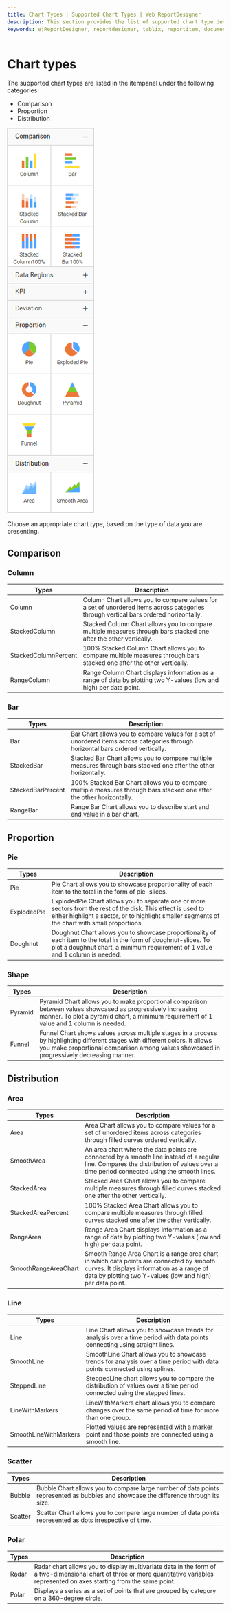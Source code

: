 ```yaml
---
title: Chart Types | Supported Chart Types | Web ReportDesigner
description: This section provides the list of supported chart type details and its description with Bold Report Designer.
keywords: ejReportDesigner, reportdesigner, tablix, reportitem, documentation, help, ej, user guide, demo, samples, bold reports, bold reporting
---
```


# Chart types

The supported chart types are listed in the itempanel under the following categories:

* Comparison
* Proportion
* Distribution

![Chart Types](/static/assets/on-premise/images/report-designer/report-items/chart/chart-types-in-item-panel.png)

Choose an appropriate chart type, based on the type of data you are presenting.

## Comparison

### Column

| Types           |Description           |
|-----------------------|-----------------------|
| Column                |Column Chart allows you to compare values for a set of unordered items across categories through vertical bars ordered horizontally.|
| StackedColumn         |Stacked Column Chart allows you to compare multiple measures through bars stacked one after the other vertically.|
| StackedColumnPercent  |100% Stacked Column Chart allows you to compare multiple measures through bars stacked one after the other vertically.|
| RangeColumn           |Range Column Chart displays information as a range of data by plotting two Y-values (low and high) per data point.|

### Bar

| Types           | Description |
|-----------------------|-----------------------|
| Bar                   |Bar Chart allows you to compare values for a set of unordered items across categories through horizontal bars ordered vertically.|
| StackedBar            |Stacked Bar Chart allows you to compare multiple measures through bars stacked one after the other horizontally.|
| StackedBarPercent     |100% Stacked Bar Chart allows you to compare multiple measures through bars stacked one after the other horizontally.|
| RangeBar              | Range Bar Chart allows you to describe start and end value in a bar chart.|

## Proportion

### Pie

| Types           | Description |
|-----------------------|-----------------------|
| Pie                   |Pie Chart allows you to showcase proportionality of each item to the total in the form of pie-slices.|
| ExplodedPie           |ExplodedPie Chart allows you to separate one or more sectors from the rest of the disk. This effect is used to either highlight a sector, or to highlight smaller segments of the chart with small proportions.|
| Doughnut              |Doughnut Chart allows you to showcase proportionality of each item to the total in the form of doughnut-slices. To plot a doughnut chart, a minimum requirement of 1 value and 1 column is needed.|

### Shape

| Types           | Description |
|-----------------------|-----------------------|
| Pyramid               |Pyramid Chart allows you to make proportional comparison between values showcased as progressively increasing manner. To plot a pyramid chart, a minimum requirement of 1 value and 1 column is needed.|
| Funnel                |Funnel Chart shows values across multiple stages in a process by highlighting different stages with different colors. It allows you make proportional comparison among values showcased in progressively decreasing manner.|

## Distribution

### Area

| Types           | Description |
|-----------------------|-----------------------|
| Area                  |Area Chart allows you to compare values for a set of unordered items across categories through filled curves ordered vertically.|
| SmoothArea            |An area chart where the data points are connected by a smooth line instead of a regular line. Compares the distribution of values over a time period connected using the smooth lines.|
| StackedArea           |Stacked Area Chart allows you to compare multiple measures through filled curves stacked one after the other vertically.|
| StackedAreaPercent    |100% Stacked Area Chart allows you to compare multiple measures through filled curves stacked one after the other vertically.|
| RangeArea             |Range Area Chart displays information as a range of data by plotting two Y-values (low and high) per data point.|
| SmoothRangeAreaChart  |Smooth Range Area Chart is a range area chart in which data points are connected by smooth curves. It displays information as a range of data by plotting two Y-values (low and high) per data point.

### Line

| Types           | Description |
|-----------------------|-----------------------|
| Line                  |Line Chart allows you to showcase trends for analysis over a time period with data points connecting using straight lines.|
| SmoothLine            |SmoothLine Chart allows you to showcase trends for analysis over a time period with data points connected using splines.|
| SteppedLine           |SteppedLine chart allows you to compare the distribution of values over a time period connected using the stepped lines.|
| LineWithMarkers       |LineWithMarkers chart allows you to compare changes over the same period of time for more than one group.|
| SmoothLineWithMarkers |Plotted values are represented with a marker point and those points are connected using a smooth line.|

### Scatter

| Types           | Description |
|-----------------------|-----------------------|
| Bubble                |Bubble Chart allows you to compare large number of data points represented as bubbles and showcase the difference through its size.|
| Scatter               |Scatter Chart allows you to compare large number of data points represented as dots irrespective of time.|

### Polar

| Types           |Description |
|-----------------------|-----------------------|
| Radar                 | Radar chart allows you to display multivariate data in the form of a two-dimensional chart of three or more quantitative variables represented on axes starting from the same point.|
| Polar                 |Displays a series as a set of points that are grouped by category on a 360-degree circle.|